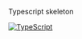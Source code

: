 Typescript skeleton

[![TypeScript](https://badges.frapsoft.com/typescript/code/typescript.svg?v=101)](https://github.com/ellerbrock/typescript-badges/)